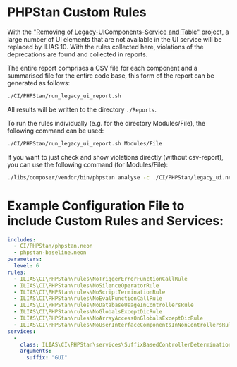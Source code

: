 PHPStan Custom Rules
====================

With the ["Removing of Legacy-UIComponents-Service and Table" project](https://docu.ilias.de/goto_docu_grp_12110.html), a large number of UI elements that are not available in the UI service will be replaced by ILIAS 10. With the rules collected here, violations of the deprecations are found and collected in reports.

The entire report comprises a CSV file for each component and a summarised file for the entire code base, this form of the report can be generated as follows:

```bash
./CI/PHPStan/run_legacy_ui_report.sh
```

All results will be written to the directory `./Reports`. 

To run the rules individually (e.g. for the directory Modules/File), the following command can be used:

```bash
./CI/PHPStan/run_legacy_ui_report.sh Modules/File
```

If you want to just check and show violations directly (without csv-report), you can use the following command (for Modules/File):

```bash
./libs/composer/vendor/bin/phpstan analyse -c ./CI/PHPStan/legacy_ui.neon -a ./libs/composer/vendor/autoload.php --no-interaction --no-progress Modules/File 
```

# Example Configuration File to include Custom Rules and Services:

```yaml
includes:
  - CI/PHPStan/phpstan.neon
  - phpstan-baseline.neon
parameters:
  level: 6
rules:
  - ILIAS\CI\PHPStan\rules\NoTriggerErrorFunctionCallRule
  - ILIAS\CI\PHPStan\rules\NoSilenceOperatorRule
  - ILIAS\CI\PHPStan\rules\NoScriptTerminationRule
  - ILIAS\CI\PHPStan\rules\NoEvalFunctionCallRule
  - ILIAS\CI\PHPStan\rules\NoDatabaseUsageInControllersRule
  - ILIAS\CI\PHPStan\rules\NoGlobalsExceptDicRule
  - ILIAS\CI\PHPStan\rules\NoArrayAccessOnGlobalsExceptDicRule
  - ILIAS\CI\PHPStan\rules\NoUserInterfaceComponentsInNonControllersRule
services:
  -
    class: ILIAS\CI\PHPStan\services\SuffixBasedControllerDetermination
    arguments:
      suffix: "GUI"
```